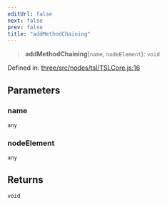 ```yaml
---
editUrl: false
next: false
prev: false
title: "addMethodChaining"
---
```


> **addMethodChaining**(`name`, `nodeElement`): `void`

Defined in: [three/src/nodes/tsl/TSLCore.js:16](https://github.com/DefinitelyMaybe/three-i18n/blob/fa57b79433d1c349ffb23a78727299c8d4190136/three/src/nodes/tsl/TSLCore.js#L16)

## Parameters

### name

`any`

### nodeElement

`any`

## Returns

`void`
